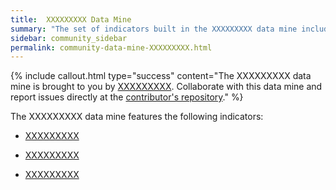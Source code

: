 ```yaml
---
title:  XXXXXXXXX Data Mine
summary: "The set of indicators built in the XXXXXXXXX data mine include XXXXXXXXX."
sidebar: community_sidebar
permalink: community-data-mine-XXXXXXXXX.html
---
```


{% include callout.html type="success" content="The XXXXXXXXX data mine is brought to you by <a href='https://github.com/XXXXXXXXX' rel='nofollow' rel='noopener' target='_blank'>XXXXXXXXX</a>. Collaborate with this data mine and report issues directly at the <a href='https://github.com/XXXXXXXXX/Superalgos'  rel='nofollow' rel='noopener' target='_blank'>contributor's repository</a>." %}

The XXXXXXXXX data mine features the following indicators:

* [XXXXXXXXX](community-indicator-XXXXXXXXX.html)

* [XXXXXXXXX](community-indicator-XXXXXXXXX.html)

* [XXXXXXXXX](community-indicator-XXXXXXXXX.html)



